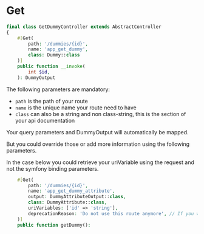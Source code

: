 # Get

```php
final class GetDummyController extends AbstractController
{
    #[Get(
        path: '/dummies/{id}',
        name: 'app_get_dummy',
        class: Dummy::class
    )]
    public function __invoke(
        int $id,
    ): DummyOutput
```
The following parameters are mandatory:

- `path` is the path of your route
- `name` is the unique name your route need to have
- `class` can also be a string and non class-string, this is the section of your api documentation

Your query parameters and DummyOutput will automatically be mapped. <br />

But you could override those or add more information using the following parameters. <br />

In the case below you could retrieve your uriVariable using the request and not the symfony binding parameters.
```php
    #[Get(
        path: '/dummies/{id}',
        name: 'app_get_dummy_attribute',
        output: DummyAttributeOutput::class,
        class: DummyAttribute::class,
        uriVariables: ['id' => 'string'],
        deprecationReason: 'Do not use this route anymore', // If you want to deprecate this route
    )]
    public function getDummy():
```
